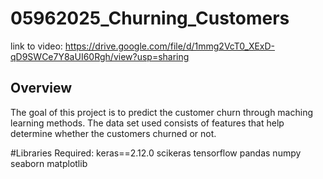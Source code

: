 # 05962025_Churning_Customers
link to video: https://drive.google.com/file/d/1mmg2VcT0_XExD-qD9SWCe7Y8aUI60Rgh/view?usp=sharing
## Overview
 
The goal of this project is to predict the customer churn through maching learning methods. The data set used consists of features that help determine whether the customers churned or not.

#Libraries Required:
keras==2.12.0
scikeras
tensorflow
pandas
numpy
seaborn
matplotlib
